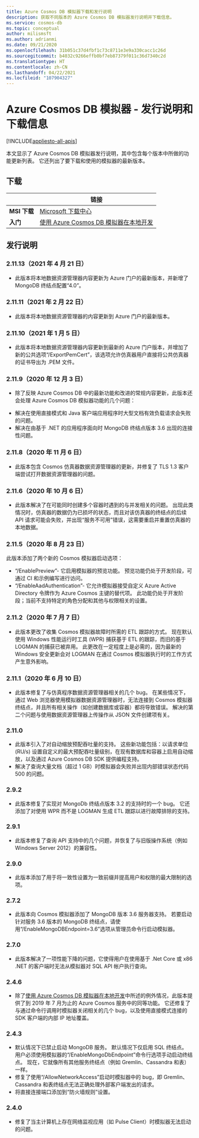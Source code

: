 ```yaml
---
title: Azure Cosmos DB 模拟器下载和发行说明
description: 获取不同版本的 Azure Cosmos DB 模拟器发行说明并下载信息。
ms.service: cosmos-db
ms.topic: conceptual
author: milismsft
ms.author: adrianmi
ms.date: 09/21/2020
ms.openlocfilehash: 31b051c37d4fbf1c73c8711e3e9a330cacc1c26d
ms.sourcegitcommit: b4032c9266effb0bf7eb87379f011c36d7340c2d
ms.translationtype: HT
ms.contentlocale: zh-CN
ms.lasthandoff: 04/22/2021
ms.locfileid: "107904327"
---
```

# <a name="azure-cosmos-db-emulator---release-notes-and-download-information"></a>Azure Cosmos DB 模拟器 - 发行说明和下载信息
[!INCLUDE[appliesto-all-apis](includes/appliesto-all-apis.md)]

本文显示了 Azure Cosmos DB 模拟器发行说明，其中包含每个版本中所做的功能更新列表。 它还列出了要下载和使用的模拟器的最新版本。

## <a name="download"></a>下载

| | 链接 |
|---------|---------|
|**MSI 下载**|[Microsoft 下载中心](https://aka.ms/cosmosdb-emulator)|
|**入门**|[使用 Azure Cosmos DB 模拟器在本地开发](local-emulator.md)|

## <a name="release-notes"></a>发行说明

### <a name="21113-21-april-2021"></a>2.11.13（2021 年 4 月 21 日）

 - 此版本将本地数据资源管理器内容更新为 Azure 门户的最新版本，并新增了 MongoDB 终结点配置“4.0”。

### <a name="21111-22-february-2021"></a>2.11.11（2021 年 2 月 22 日）

 - 此版本将本地数据资源管理器的内容更新到 Azure 门户的最新版本。


### <a name="21110-5-january-2021"></a>2.11.10（2021 年 1 月 5 日）

 - 此版本将本地数据资源管理器内容更新到最新的 Azure 门户版本，并增加了新的公共选项“/ExportPemCert”，该选项允许仿真器用户直接将公共仿真器的证书导出为 .PEM 文件。

### <a name="2119-3-december-2020"></a>2.11.9（2020 年 12 月 3 日）

 - 除了反映 Azure Cosmos DB 中的最新功能和改进的常规内容更新，此版本还会处理 Azure Cosmos DB 模拟器功能的几个问题：
 * 解决在使用直接模式和 Java 客户端应用程序时大型文档有效负载请求会失败的问题。
 * 解决在由基于 .NET 的应用程序面向时 MongoDB 终结点版本 3.6 出现的连接性问题。

### <a name="2118-6-november-2020"></a>2.11.8（2020 年 11 月 6 日）

 - 此版本包含 Cosmos 仿真器数据资源管理器的更新，并修复了 TLS 1.3 客户端尝试打开数据资源管理器的问题。

### <a name="2116-6-october-2020"></a>2.11.6（2020 年 10 月 6 日）

 - 此版本解决了在可能同时创建多个容器时遇到的与并发相关的问题。 出现此类情况时，仿真器的数据仍为已损坏的状态，而且对该仿真器的终结点的后续 API 请求可能会失败，并出现“服务不可用”错误，这需要重启并重置仿真器的本地数据。

### <a name="2115-23-august-2020"></a>2.11.5（2020 年 8 月 23 日）

此版本添加了两个新的 Cosmos 模拟器启动选项： 

* “/EnablePreview”- 它启用模拟器的预览功能。 预览功能仍处于开发阶段，可通过 CI 和示例编写进行访问。
* “/EnableAadAuthentication”- 它允许模拟器接受自定义 Azure Active Directory 令牌作为 Azure Cosmos 主键的替代项。 此功能仍处于开发阶段；当前不支持特定的角色分配和其他与权限相关的设置。

### <a name="2112-07-july-2020"></a>2.11.2（2020 年 7 月 7 日）

- 此版本更改了收集 Cosmos 模拟器故障时所需的 ETL 跟踪的方式。 现在默认使用 Windows 性能运行时工具 (WPR) 捕获基于 ETL 的跟踪，而旧的基于 LOGMAN 的捕获已被弃用。 此更改在一定程度上是必需的，因为最新的 Windows 安全更新会对 LOGMAN 在通过 Cosmos 模拟器执行时的工作方式产生意外影响。

### <a name="2111-10-june-2020"></a>2.11.1（2020 年 6 月 10 日）

- 此版本修复了与仿真程序数据资源管理器相关的几个 bug。 在某些情况下，通过 Web 浏览器使用模拟器数据资源管理器时，无法连接到 Cosmos 模拟器终结点，并且所有相关操作（如创建数据库或容器）都将导致错误。 解决的第二个问题与使用数据资源管理器上传操作从 JSON 文件创建项有关。

### <a name="2110"></a>2.11.0

- 此版本引入了对自动缩放预配吞吐量的支持。 这些新功能包括：以请求单位 (RU/s) 设置自定义的最大预配吞吐量级别，在现有数据库和容器上启用自动缩放，以及通过 Azure Cosmos DB SDK 提供编程支持。
- 解决了查询大量文档（超过 1 GB）时模拟器会失败并出现内部错误状态代码 500 的问题。

### <a name="292"></a>2.9.2

- 此版本修复了实现对 MongoDb 终结点版本 3.2 的支持时的一个 bug。 它还添加了对使用 WPR 而不是 LOGMAN 生成 ETL 跟踪以进行故障排除的支持。

### <a name="291"></a>2.9.1

- 此版本修复了查询 API 支持中的几个问题，并恢复了与旧版操作系统（例如 Windows Server 2012）的兼容性。

### <a name="290"></a>2.9.0

- 此版本添加了用于将一致性设置为一致前缀并提高用户和权限的最大限制的选项。

### <a name="272"></a>2.7.2

- 此版本向 Cosmos 模拟器添加了 MongoDB 版本 3.6 服务器支持。 若要启动针对服务 3.6 版本的 MongoDB 终结点，请使用“/EnableMongoDBEndpoint=3.6”选项从管理员命令行启动模拟器。

### <a name="270"></a>2.7.0

- 此版本解决了一项性能下降的问题，它使得用户在使用基于 .Net Core 或 x86 .NET 的客户端时无法从模拟器对 SQL API 帐户执行查询。

### <a name="246"></a>2.4.6

- 除了[使用 Azure Cosmos DB 模拟器在本地开发](local-emulator.md)中所述的例外情况，此版本提供了到 2019 年 7 月为止的 Azure Cosmos 服务中的同等功能。 它还修复了与通过命令行调用时模拟器关闭相关的几个 bug，以及使用直接模式连接的 SDK 客户端的内部 IP 地址覆盖。

### <a name="243"></a>2.4.3

- 默认情况下已禁止启动 MongoDB 服务。 默认情况下仅启用 SQL 终结点。 用户必须使用模拟器的“/EnableMongoDbEndpoint”命令行选项手动启动终结点。 现在，它就像所有其他服务终结点（例如 Gremlin、Cassandra 和表）一样。
- 修复了使用“/AllowNetworkAccess”启动时模拟器中的 bug，即 Gremlin、Cassandra 和表终结点无法正确处理外部客户端发出的请求。
- 将直接连接端口添加到“防火墙规则”设置。

### <a name="240"></a>2.4.0

- 修复了当主计算机上存在网络监视应用（如 Pulse Client）时模拟器无法启动的问题。
